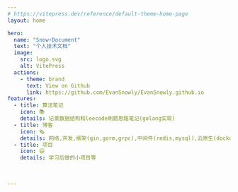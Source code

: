 ```yaml
---
# https://vitepress.dev/reference/default-theme-home-page
layout: home

hero:
  name: "Snow⚡️Document"
  text: "个人技术文档"
  image:
    src: logo.svg
    alt: VitePress
  actions:
    - theme: brand
      text: View on Github
      link: https://github.com/EvanSnowly/EvanSnowly.github.io
features:
  - title: 算法笔记
    icon: 📚︎
    details: 记录数据结构和leecode刷题思路笔记(golang实现)
  - title: 博客
    icon: 🗞︎
    details: 网络,并发,框架(gin,gorm,grpc),中间件(redis,mysql),云原生(docker,k8s)等
  - title: 项目
    icon: 😃
    details: 学习后做的小项目等
    

 
---
```



